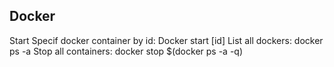 
## Docker
Start Specif docker container by id: Docker start [id]
List all dockers: docker ps -a
Stop all containers: docker stop $(docker ps -a -q)
